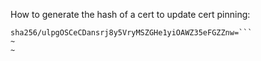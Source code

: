 How to generate the hash of a cert to update cert pinning:

```openssl x509 -in test.cert -noout -sha256 -fingerprint | sed -e 's/SHA256 Fingerprint=//g' | xxd -r -p | base64
sha256/ulpgOSCeCDansrj8y5VryMSZGHe1yiOAWZ35eFGZZnw=```
~
~
